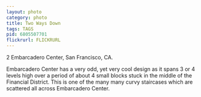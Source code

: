 ```yaml
---
layout: photo
category: photo
title: Two Ways Down
tags: TAGS
pid: 6805507701
flickrurl: FLICKRURL
---
```


2 Embarcadero Center, San Francisco, CA.

Embarcadero Center has a very odd, yet very cool design as it spans 3 or 4 levels high over a period of about 4 small blocks stuck in the middle of the Financial District. This is one of the many many curvy staircases which are scattered all across Embarcadero Center.
